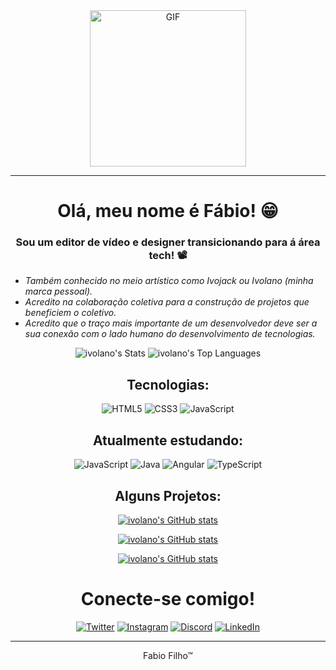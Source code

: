 <div align="center">
    <img align="center" height="250px" width="250px" alt="GIF" src="https://sat02pap004files.storage.live.com/y4ms8KVEMbnJ5lp7tQAUp2PoHv28s5qniI0MTZM7n1hVUQBImp2eywzDwLc0R1NMWFqDFKR7WW3gh5hdX2Prv72oT3ehREiQstkXLiimNWjYQ-OKitn35dY5CPaS91KsYNlCwo2EBdKtk9IVOe7D6LLAGC0Hjv-LUod91bMMSJm0pMqoBx7R37Vps51WaMzHS9iQtSIYYnj29Iox6aQCXJkKV2pgJ8a-A87oSTyWH4CjmQ?encodeFailures=1&width=601&height=601"/>
 </div>

---

<div align="center"> 

# Olá, meu nome é Fábio! 😁


### Sou um editor de vídeo e designer transicionando para á área tech! 📽️
</div>
<ul>
    <li><i>Também conhecido no meio artístico como Ivojack ou Ivolano (minha marca pessoal).</li>
    <li>Acredito na colaboração coletiva para a construção de projetos que beneficiem o coletivo.</li>
    <li>Acredito que o traço mais importante de um desenvolvedor deve ser a sua conexão com o lado humano do desenvolvimento de tecnologias.</i></li>
</ul>

<div align="center">

![ivolano's Stats](https://github-readme-stats.vercel.app/api?username=ivolano&theme=dark&show_icons=true&hide_border=true&count_private=true) 
![ivolano's Top Languages](https://github-readme-stats.vercel.app/api/top-langs/?username=ivolano&theme=dark&show_icons=true&hide_border=true&layout=compact)

## Tecnologias:
![HTML5](https://img.shields.io/badge/HTML5-000?style=for-the-badge&logo=html5)
![CSS3](https://img.shields.io/badge/CSS3-000?style=for-the-badge&logo=css3&logoColor=264CE4)
![JavaScript](https://img.shields.io/badge/JavaScript-000?style=for-the-badge&logo=javascript)

## Atualmente estudando:
![JavaScript](https://img.shields.io/badge/JavaScript-000?style=for-the-badge&logo=javascript)
![Java](https://img.shields.io/badge/Java-000?style=for-the-badge&logo=java)
![Angular](https://img.shields.io/badge/Angular-000?style=for-the-badge&logo=angular&logoColor=C3002F)
![TypeScript](https://img.shields.io/badge/TypeScript-000?style=for-the-badge&logo=typescript)

## Alguns Projetos:

[![ivolano's GitHub stats](https://github-readme-stats.vercel.app/api/pin/?username=ivolano&repo=rock-paper-scissors&show_owner=true&theme=dark)](https://github.com/anuraghazra/github-readme-stats)

[![ivolano's GitHub stats](https://github-readme-stats.vercel.app/api/pin/?username=ivolano&repo=Landing-Page&show_owner=true&theme=dark)](https://github.com/anuraghazra/github-readme-stats)

[![ivolano's GitHub stats](https://github-readme-stats.vercel.app/api/pin/?username=ivolano&repo=dio-lab-open-source&show_owner=true&theme=dark)](https://github.com/anuraghazra/github-readme-stats)


# Conecte-se comigo!

[![Twitter](https://img.shields.io/badge/Twitter-000?style=for-the-badge&logo=twitter)](https://twitter.com/ivojackk)
[![Instagram](https://img.shields.io/badge/Instagram-000?style=for-the-badge&logo=instagram)](https://www.instagram.com/ivojackk/)
[![Discord](https://img.shields.io/badge/Discord-000?style=for-the-badge&logo=discord)](https://discord.com/users/ivolano)
[![LinkedIn](https://img.shields.io/badge/LinkedIn-000?style=for-the-badge&logo=linkedin&logoColor=0E76A8)](https://www.linkedin.com/in/fabio-filho-ivolano/)

</div>

---

<div align="center">
Fabio Filho™
</div>
